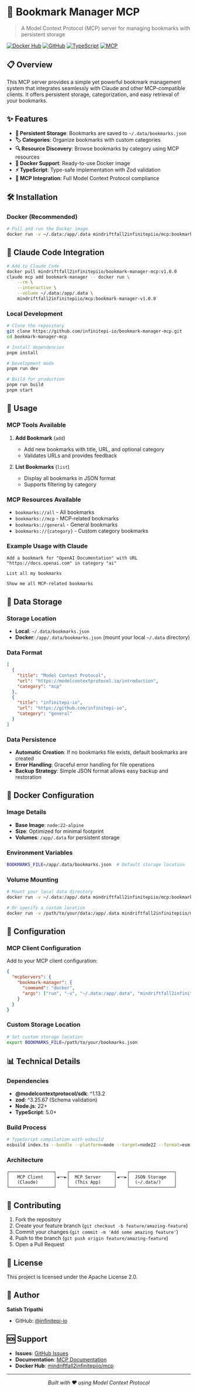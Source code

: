 # 🔖 Bookmark Manager MCP

> A Model Context Protocol (MCP) server for managing bookmarks with persistent storage

[![Docker Hub](https://img.shields.io/badge/Docker%20Hub-mindriftfall2infinitepiio%2Fmcp-blue?logo=docker)](https://hub.docker.com/r/mindriftfall2infinitepiio/mcp)
[![GitHub](https://img.shields.io/badge/GitHub-infinitepi--io%2Fbookmark--manager--mcp-black?logo=github)](https://github.com/infinitepi-io/bookmark-manager-mcp)
[![TypeScript](https://img.shields.io/badge/TypeScript-5.0+-blue?logo=typescript)](https://www.typescriptlang.org/)
[![MCP](https://img.shields.io/badge/MCP-1.13.2-green?logo=data:image/svg+xml;base64,PHN2ZyB3aWR0aD0iMjQiIGhlaWdodD0iMjQiIHZpZXdCb3g9IjAgMCAyNCAyNCIgZmlsbD0ibm9uZSIgeG1sbnM9Imh0dHA6Ly93d3cudzMub3JnLzIwMDAvc3ZnIj4KPHBhdGggZD0iTTEyIDJMMTQgOEwxMiAxNEwxMCA4TDEyIDJaIiBmaWxsPSIjMDBkOGZmIi8+CjwvZXZnPgo=)](https://modelcontextprotocol.io)

## 📋 Overview

This MCP server provides a simple yet powerful bookmark management system that integrates seamlessly with Claude and other MCP-compatible clients. It offers persistent storage, categorization, and easy retrieval of your bookmarks.

## ✨ Features

- **📁 Persistent Storage**: Bookmarks are saved to `~/.data/bookmarks.json`
- **🏷️ Categories**: Organize bookmarks with custom categories
- **🔍 Resource Discovery**: Browse bookmarks by category using MCP resources
- **🐳 Docker Support**: Ready-to-use Docker image
- **⚡ TypeScript**: Type-safe implementation with Zod validation
- **🔗 MCP Integration**: Full Model Context Protocol compliance

## 🛠️ Installation

### Docker (Recommended)

```bash
# Pull and run the Docker image
docker run -v ~/.data:/app/.data mindriftfall2infinitepiio/mcp:bookmark-manager-v1.0.0
```

## 🔧 Claude Code Integration

```bash
# Add to Claude Code
docker pull mindriftfall2infinitepiio/bookmark-manager-mcp:v1.0.0
claude mcp add bookmark-manager -- docker run \
    --rm \
    --interactive \
    --volume ~/.data:/app/.data \
    mindriftfall2infinitepiio/mcp:bookmark-manager-v1.0.0
```

### Local Development

```bash
# Clone the repository
git clone https://github.com/infinitepi-io/bookmark-manager-mcp.git
cd bookmark-manager-mcp

# Install dependencies
pnpm install

# Development mode
pnpm run dev

# Build for production
pnpm run build
pnpm start
```

## 🚀 Usage

### MCP Tools Available

1. **Add Bookmark** (`add`)

   - Add new bookmarks with title, URL, and optional category
   - Validates URLs and provides feedback
2. **List Bookmarks** (`list`)

   - Display all bookmarks in JSON format
   - Supports filtering by category

### MCP Resources Available

- `bookmarks://all` - All bookmarks
- `bookmarks://mcp` - MCP-related bookmarks
- `bookmarks://general` - General bookmarks
- `bookmarks://{category}` - Custom category bookmarks

### Example Usage with Claude

```
Add a bookmark for "OpenAI Documentation" with URL "https://docs.openai.com" in category "ai"

List all my bookmarks

Show me all MCP-related bookmarks
```

## 💾 Data Storage

### Storage Location

- **Local**: `~/.data/bookmarks.json`
- **Docker**: `/app/.data/bookmarks.json` (mount your local `~/.data` directory)

### Data Format

```json
[
  {
    "title": "Model Context Protocol",
    "url": "https://modelcontextprotocol.io/introduction",
    "category": "mcp"
  },
  {
    "title": "infinitepi-io",
    "url": "https://github.com/infinitepi-io",
    "category": "general"
  }
]
```

### Data Persistence

- **Automatic Creation**: If no bookmarks file exists, default bookmarks are created
- **Error Handling**: Graceful error handling for file operations
- **Backup Strategy**: Simple JSON format allows easy backup and restoration

## 🐳 Docker Configuration

### Image Details

- **Base Image**: `node:22-alpine`
- **Size**: Optimized for minimal footprint
- **Volumes**: `/app/.data` for persistent storage

### Environment Variables

```bash
BOOKMARKS_FILE=/app/.data/bookmarks.json  # Default storage location
```

### Volume Mounting

```bash
# Mount your local data directory
docker run -v ~/.data:/app/.data mindriftfall2infinitepiio/mcp:bookmark-manager-v1.0.0

# Or specify a custom location
docker run -v /path/to/your/data:/app/.data mindriftfall2infinitepiio/mcp:bookmark-manager-v1.0.0
```

## 🔧 Configuration

### MCP Client Configuration

Add to your MCP client configuration:

```json
{
  "mcpServers": {
    "bookmark-manager": {
      "command": "docker",
      "args": ["run", "-v", "~/.data:/app/.data", "mindriftfall2infinitepiio/mcp:bookmark-manager-v1.0.0"]
    }
  }
}
```

### Custom Storage Location

```bash
# Set custom storage location
export BOOKMARKS_FILE=/path/to/your/bookmarks.json
```

## 📊 Technical Details

### Dependencies

- **@modelcontextprotocol/sdk**: ^1.13.2
- **zod**: ^3.25.67 (Schema validation)
- **Node.js**: 22+
- **TypeScript**: 5.0+

### Build Process

```bash
# TypeScript compilation with esbuild
esbuild index.ts --bundle --platform=node --target=node22 --format=esm --outfile=dist/index.js
```

### Architecture

```
┌─────────────────┐    ┌─────────────────┐    ┌─────────────────┐
│   MCP Client    │◄──►│  MCP Server     │◄──►│  JSON Storage   │
│   (Claude)      │    │  (This App)     │    │  (~/.data/)     │
└─────────────────┘    └─────────────────┘    └─────────────────┘
```

## 🤝 Contributing

1. Fork the repository
2. Create your feature branch (`git checkout -b feature/amazing-feature`)
3. Commit your changes (`git commit -m 'Add some amazing feature'`)
4. Push to the branch (`git push origin feature/amazing-feature`)
5. Open a Pull Request

## 📝 License

This project is licensed under the Apache License 2.0.

## 👤 Author

**Satish Tripathi**

- GitHub: [@infinitepi-io](https://github.com/infinitepi-io)

## 🆘 Support

- **Issues**: [GitHub Issues](https://github.com/infinitepi-io/bookmark-manager-mcp/issues)
- **Documentation**: [MCP Documentation](https://modelcontextprotocol.io/introduction)
- **Docker Hub**: [mindriftfall2infinitepiio/mcp](https://hub.docker.com/r/mindriftfall2infinitepiio/bookmark-manager-mcp)

---

<div align="center">
  <i>Built with ❤️ using Model Context Protocol</i>
</div>
